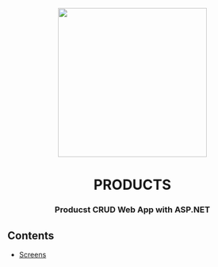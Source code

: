 <p align="center"><img src="LOGO.jpg" width="300px"></p>

<h1 align="center">
    <strong>PRODUCTS</strong>
</h1>
<h3 align="center">
    <p>Producst CRUD Web App with ASP.NET</p>
</h3>

## Contents
- [Screens](#screens)
